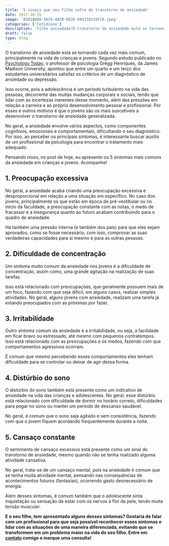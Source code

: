 ```yaml
---
title: '5 sinais que seu filho sofre do transtorno de ansiedade'
date: 2017-10-15
image: 'A5D18D08-5619-4020-982E-694150234FC0.jpeg'
categories: ['Cotidiano']
description: 'Filho ansiedade?O transtorno de ansiedade está se tornando cada vez mais comum, principalmente na vida de crianças e jovens. Segundo estudo publicado...'
draft: false
type: blog
---
```


O transtorno de ansiedade está se tornando cada vez mais comum, principalmente na vida de crianças e jovens. Segundo estudo publicado no [Psychology Today](https://www.psychologytoday.com/blog/theory-knowledge/201402/the-college-student-mental-health-crisis), o professor de psicologia Gregg Henriques, da James Madison University, apontou que entre um quarto e um terço dos estudantes universitários satisfaz os critérios de um diagnóstico de ansiedade ou depressão.

Isso ocorre, pois a adolescência é um período turbulento na vida das pessoas, decorrente das muitas mudanças corporais e sociais, tendo que lidar com as incertezas inerentes desse momento, além das pressões em relação a carreira e ao próprio desenvolvimento pessoal e profissional. Por esses e outros motivos é que o jovens são os mais suscetíveis a desenvolver o transtorno de ansiedade generalizada.

No geral, a ansiedade envolve vários aspectos, como componentes cognitivos, emocionais e comportamentais, dificultando o seu diagnóstico. Por isso, ao perceber os principais sintomas, é interessante buscar auxílio de um profissional da psicologia para encontrar o tratamento mais adequado.

Pensando nisso, no post de hoje, eu apresento os 5 sintomas mais comuns da ansiedade em crianças e jovens. Acompanhe!

## 1. **Preocupação excessiva**

No geral, a ansiedade acaba criando uma preocupação excessiva e desproporcional em relação a uma situação em específico. No caso dos jovens, principalmente os que estão em época de pré-vestibular ou no início da faculdade, a preocupação constante com as notas, o medo de fracassar e a insegurança quanto ao futuro acabam contribuindo para o quadro de ansiedade.

Há também uma pressão interna (e também dos pais) para que eles sejam aprovados, como se fosse necessário, com isso, comprovar as suas verdadeiras capacidades para si mesmo e para as outras pessoas.

## 2. **Dificuldade de concentração**

Um sintoma muito comum da ansiedade nos jovens é a dificuldade de concentração, assim como, uma grande agitação na realização de suas tarefas.

Isso está relacionado com preocupações, que geralmente possuem mais de um foco, fazendo com que seja difícil, em alguns casos, realizar simples atividades. No geral, alguns jovens com ansiedade, realizam uma tarefa já estando preocupados com as próximas por fazer.

## 3. **Irritabilidade**

Outro sintoma comum da ansiedade é a irritabilidade, ou seja, a facilidade em ficar bravo ou estressado, até mesmo com pequenos contratempos. Isso está relacionado com as preocupações e os medos, fazendo com que comportamentos agressivos ocorram.

É comum que mesmo percebendo esses comportamentos eles tenham dificuldade para se controlar ou deixar de agir dessa forma.

## 4. **Distúrbio do sono**

O distúrbio do sono também está presente como um indicativo de ansiedade na vida das crianças e adolescentes. No geral, esse distúrbio está relacionado com dificuldade de dormir no horário correto, dificuldades para pegar no sono ou manter um período de descanso saudável.

No geral, é comum que o sono seja agitado e sem consistência, fazendo com que o jovem fiquem acordando frequentemente durante a noite.

## 5. **Cansaço constante**

O sentimento de cansaço excessivo está presente como um sinal do transtorno de ansiedade, mesmo quando não se tenha realizado alguma atividade cansativa.

No geral, trata-se de um cansaço mental, pois na ansiedade é comum que se tenha muita atividade mental, pensando nas consequências de acontecimentos futuros (fantasias), ocorrendo gasto desnecessário de energia.

Além desses sintomas, é comum também que o adolescente sinta inquietação ou sensação de estar com os nervos à flor da pele, tendo muita tensão muscular.

**E o seu filho, tem apresentado alguns desses sintomas? Gostaria de falar com um profissional para que seja possível reconhecer esses sintomas e lidar com as situações de uma maneira diferenciada, evitando que se transformem em um problema maior na vida do seu filho. Entre em [contato](/contato/) comigo e marque uma consulta!**
